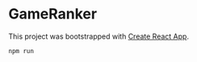 # GameRanker

This project was bootstrapped with [Create React App](https://github.com/facebook/create-react-app).

`npm run`